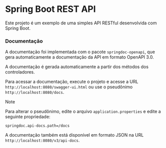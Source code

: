 # Spring Boot REST API

Este projeto é um exemplo de uma simples API RESTful desenvolvida com Spring Boot.

### Documentação

A documentação foi implementada com o pacote `springdoc-openapi`, que gera automaticamente a documentação da API em formato OpenAPI 3.0.

A documentação é gerada automaticamente a partir dos métodos dos controladores.

Para acessar a documentação, execute o projeto e acesse a URL `http://localhost:8080/swagger-ui.html` ou use o pseudônimo `http://localhost:8080/docs`.

> [!NOTE]  
> Para alterar o pseudônimo, edite o arquivo `application.properties` e edite a seguinte propriedade:
> ```properties
> springdoc.api-docs.path=/docs
> ```

A documentação também está disponível em formato JSON na URL `http://localhost:8080/v3/api-docs`.